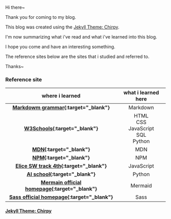 Hi there~

Thank you for coming to my blog.

This blog was created using the [Jekyll Theme: Chirpy](./Chirpy-README.md).

I'm now summarizing what i've read and what i've learned into this blog.

I hope you come and have an interesting something.

The reference sites below are the sites that i studied and referred to.

Thanks~

### Reference site

|                                                                                      **where i learned**                                                                                      |          **what i learned here**           |
| :-------------------------------------------------------------------------------------------------------------------------------------------------------------------------------------------: | :----------------------------------------: |
| **[Markdowm grammar](https://docs.github.com/en/get-started/writing-on-github/getting-started-with-writing-and-formatting-on-github/basic-writing-and-formatting-syntax){:target="\_blank"}** |                  Markdown                  |
|                                                           **[W3Schools](https://www.w3schools.com/default.asp){:target="\_blank"}**                                                           | HTML<br>CSS<br>JavaScript<br>SQL<br>Python |
|                                                                **[MDN](https://developer.mozilla.org/ko/){:target="\_blank"}**                                                                |                    MDN                     |
|                                                                     **[NPM](https://www.npmjs.com/){:target="\_blank"}**                                                                      |                    NPM                     |
|                                                             **[Elice SW track 4th](https://elice.training/){:target="\_blank"}**                                                              |                 JavaScript                 |
|                                                                **[AI school](https://gj-aischool.or.kr/){:target="\_blank"}**                                                                 |                   Python                   |
|                                                          **[Mermain official homepage](https://mermaid.js.org/){:target="\_blank"}**                                                          |                  Mermaid                   |
|                                                            **[Sass official homepage](https://sass-lang.com){:target="\_blank"}**                                                             |                    Sass                    |

#### [Jekyll Theme: Chirpy](https://github.com/cotes2020/jekyll-theme-chirpy)
